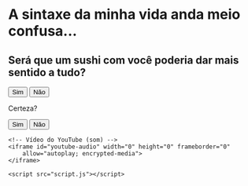 <!DOCTYPE html>
<html lang="pt-BR">
<head>
    <meta charset="UTF-8">
    <meta name="viewport" content="width=device-width, initial-scale=1.0">
    <title>Convite para a Juliana</title>
    <link rel="stylesheet" href="style.css">
</head>
<body>
    <div class="container">
        <h1>A sintaxe da minha vida anda meio confusa...</h1>
        <h2>Será que um sushi com você poderia dar mais sentido a tudo?</h2>
        <div class="buttons">
            <button id="sim">Sim</button>
            <button id="nao">Não</button>
        </div>
        <div id="confirmacao" class="hidden">
            <p>Certeza?</p>
            <button id="confirmar-sim">Sim</button>
            <button id="confirmar-nao">Não</button>
        </div>
    </div>

    <!-- Vídeo do YouTube (som) -->
    <iframe id="youtube-audio" width="0" height="0" frameborder="0"
        allow="autoplay; encrypted-media">
    </iframe>

    <script src="script.js"></script>
</body>
</html>

